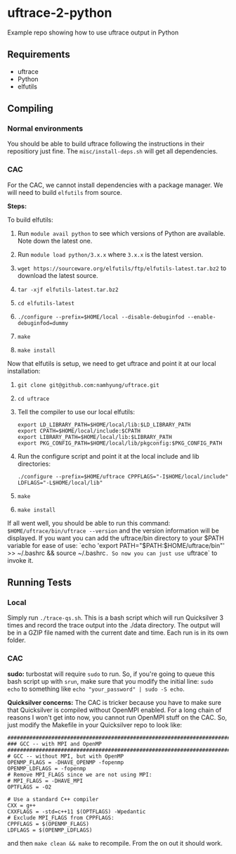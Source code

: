 # uftrace-2-python
Example repo showing how to use uftrace output in Python

## Requirements
- uftrace
- Python
- elfutils

## Compiling

### Normal environments
You should be able to build uftrace following the instructions in their repositiory just fine.
The `misc/install-deps.sh` will get all dependencies.

### CAC
For the CAC, we cannot install dependencies with a package manager. We will need to build `elfutils` from source.

**Steps:**

To build elfutils:
1. Run `module avail python` to see which versions of Python are available. Note down the latest one.

2. Run `module load python/3.x.x` where `3.x.x` is the latest version.

3. `wget https://sourceware.org/elfutils/ftp/elfutils-latest.tar.bz2` to download the latest source.

4. `tar -xjf elfutils-latest.tar.bz2`

5. `cd elfutils-latest`

6. `./configure --prefix=$HOME/local --disable-debuginfod --enable-debuginfod=dummy`

7. `make`

8. `make install`

Now that elfutils is setup, we need to get uftrace and point it at our local installation:

1. `git clone git@github.com:namhyung/uftrace.git`
2. `cd uftrace`
3. Tell the compiler to use our local elfutils:
    ```
    export LD_LIBRARY_PATH=$HOME/local/lib:$LD_LIBRARY_PATH
    export CPATH=$HOME/local/include:$CPATH
    export LIBRARY_PATH=$HOME/local/lib:$LIBRARY_PATH
    export PKG_CONFIG_PATH=$HOME/local/lib/pkgconfig:$PKG_CONFIG_PATH
    ```
4.  Run the configure script and point it at the local include and lib directories:

    ```
    ./configure --prefix=$HOME/uftrace CPPFLAGS="-I$HOME/local/include" LDFLAGS="-L$HOME/local/lib"
    ```
5. `make`

6. `make install`

If all went well, you should be able to run this command:
`$HOME/uftrace/bin/uftrace --version` and the version information will be displayed. If you want you can add the uftrace/bin directory to your $PATH variable for ease of use:
`echo 'export PATH="$PATH:$HOME/uftrace/bin"' >> ~/.bashrc && source ~/.bashrc`. So now you can just use `uftrace` to invoke it.

## Running Tests
### Local
Simply run `./trace-qs.sh`. This is a bash script which will run Quicksilver 3 times and record the trace output into the ./data directory. The output will be in a GZIP file named with the current date and time. Each run is in its own folder.
### CAC

**sudo:** turbostat will require `sudo` to run. So, if you're going to queue this bash script up with `srun`, make sure that you modify the initial line: `sudo echo` to something like `echo "your_password" | sudo -S echo`.

**Quicksilver concerns:**
The CAC is tricker because you have to make sure that Quicksilver is compiled without OpenMPI enabled. For a long chain of reasons I won't get into now, you cannot run OpenMPI stuff on the CAC. So, just modify the Makefile in your Quicksilver repo to look like:
```
###############################################################################
### GCC -- with MPI and OpenMP
###############################################################################
# GCC -- without MPI, but with OpenMP
OPENMP_FLAGS = -DHAVE_OPENMP -fopenmp
OPENMP_LDFLAGS = -fopenmp
# Remove MPI_FLAGS since we are not using MPI:
# MPI_FLAGS = -DHAVE_MPI
OPTFLAGS = -O2

# Use a standard C++ compiler
CXX = g++
CXXFLAGS = -std=c++11 $(OPTFLAGS) -Wpedantic
# Exclude MPI_FLAGS from CPPFLAGS:
CPPFLAGS = $(OPENMP_FLAGS)
LDFLAGS = $(OPENMP_LDFLAGS)

```
and then `make clean && make` to recompile. From the on out it should work.
